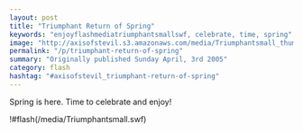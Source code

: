```yaml
---
layout: post
title: "Triumphant Return of Spring"
keywords: "enjoyflashmediatriumphantsmallswf, celebrate, time, spring"
image: "http://axisofstevil.s3.amazonaws.com/media/Triumphantsmall_thumb.png"
permalink: "/p/triumphant-return-of-spring"
summary: "Originally published Sunday April, 3rd 2005"
category: flash
hashtag: "#axisofstevil_triumphant-return-of-spring"
---
```


Spring is here. Time to celebrate and enjoy!

!#flash(/media/Triumphantsmall.swf)
